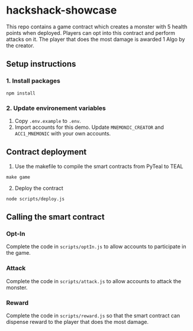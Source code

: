 # hackshack-showcase
This repo contains a game contract which creates a monster with 5 health points when deployed. Players can opt into this contract and perform attacks on it. The player that does the most damage is awarded 1 Algo by the creator.

## Setup instructions

### 1. Install packages
```
npm install
```

### 2. Update environement variables
1. Copy `.env.example` to `.env`.
2. Import accounts for this demo. Update `MNEMONIC_CREATOR` and `ACC1_MNEMONIC` with your own accounts.

## Contract deployment
1. Use the makefile to compile the smart contracts from PyTeal to TEAL
```
make game
```
2. Deploy the contract
```
node scripts/deploy.js
```

## Calling the smart contract

### Opt-In
Complete the code in `scripts/optIn.js` to allow accounts to participate in the game.

### Attack
Complete the code in `scripts/attack.js` to allow accounts to attack the monster.

### Reward
Complete the code in `scripts/reward.js` so that the smart contract can dispense reward to the player that does the most damage.
